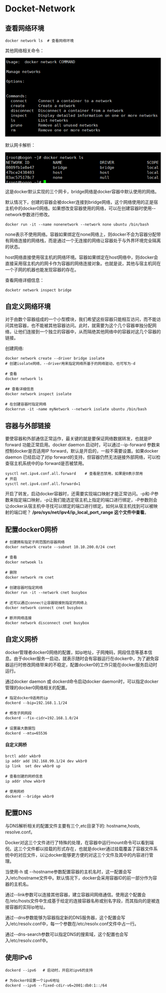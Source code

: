 # Docket-Network

## 查看网络环境

```shell
docker network ls  # 查看网络环境
```

其他网络相关命令：

![](../image/docker_network_command.png)

默认网卡解析：

![](../image/docker_net.png)

这是docker默认实现的三个网卡，bridge网络是docker容器中默认使用的网络。

默认情况下，创建的容器会被docker连接到bridge网络，这个网络使用的正是宿主机中的docker0网络。如果想改变容器使用的网络，可以在创建容器时使用--network参数进行修改。

```shell
docker run -it --name nonenetwork --network none ubuntu /bin/bash
```

none表示不使用网络。容器如果绑定在none网络上，则docker不会为容器分配带有网络连接的网络栈，而是通过一个无连接的网络让容器处于与外界环境完全隔离的状态。

host网络直接使用宿主机的网络环境。容器如果绑定在host网络中，则docker会直接采用宿主机内的网卡作为容器的网络连接对象。也就是说，其他与宿主机同在一个子网的机器也能发现容器的存在。

查看网络详细信息：

```shell
docketr network inspect bridge
```



## 自定义网络环境

对于由数个容器组成的一个小型模块，我们希望这些容器只能相互访问，而不能访问其他容器，也不能被其他容器访问。此时，就需要为这个几个容器单独分配网络，让他们连接到一个独立的容器中，从而隔绝其他网络中的容器对这几个容器的链接。

创建网络:

```shell
docker network create --driver bridge isolate
# 创建isolate网络，--driver用来指定网络所基于的网络驱动，也可写为-d

# 查看
docker network ls

## 查看详细信息
docker network inspect isolate

# 在创建容器时指定网络
dockerrun -it -name myNetwork --network isolate ubuntu /bin/bash
```

## 容器与外部链接

要使容器和外部通信正常运作，最关键的就是要保证网络数据转发，也就是IP forward 功能正常启用。docker daemon 启动时，可以通过--ip-forward 参数来控制docker是否适用IP forward，默认是开启的，一般不需要设置。如果docker daemon 已经启动了对ip forward的支持，但容器仍然无法链接外部网络，可以检查宿主机系统中的ip forward是否被禁用。

```shell
sysctl net.ipv4.conf.all.forward    # 查看是否禁用，如果是0表示禁用
# 开启
sysctl net.ipv4.conf.all.forward=1
```

开启了转发，启动docker容器时，还需要实现端口映射才能正常访问。-p和-P参数来指定端口映射，-p让我们能选定宿主机上指定的端口进行绑定，-P参数则会让docker从宿主机中寻找可以绑定的端口进行绑定。如何从宿主机找到可以被映射的端口呢？ **/pro/sys/net/ipv4/ip_local_port_range 这个文件中查看**。

## 配置docker0网桥

```shell
# 创建拥有指定子网范围的容器网络
docker network create --subnet 10.10.200.0/24 cnet

# 查看
docker netwoek ls 

# 删除
docker network rm cnet

# 创建容器时指定网络
docker run -it --network cnet busybox

# 还可以通过connect让容器链接到指定的网络上
docker network connect cnet busybox

# 断开网络连接
docker network disconnect cnet busybox
```



## 自定义网桥

docker管理者docker0网络的配置，如ip地址，子网掩码，网段信息等基本信息。由于docker服务一启动，就表示随时会有容器运行在docker中，为了避免容器运行时修改网络带来的不稳定，配置docker0的工作只能在docker服务启动时运行。

通过docker daemon 或 dockerd命令启动docker daemon时，可以指定docker管理的docker0网络相关的配置。

```shell
# 指定docker0适用的ip
dockerd --bip=192.168.1.1/24

# 修改子网网段
dockerd --fix-cidr=192.168.1.0/24

# 设置最大数据包
dockerd --mtu=65536
```

#### 自定义网桥

```shell
brctl addr wkbr0
ip addr add 192.168.99.1/24 dev wkbr0
ip link  set dev wkbr0 up

# 查看创建的网桥信息
ip addr show wkbr0

# 使用网桥
dockerd --bridge wkbr0
```

## 配置DNS

与DNS解析相关的配置文件主要有三个,etc目录下的: hostname,hosts, resolve.conf。

Docker对这三个文件进行了特殊的处理，在容器中运行mount命令可以看到端倪。这三个文件都以挂载的形式存在，也就是docker通过挂载覆盖了容器文件系统中的对应文件，以让docker能够更方便的对这三个文件及其中的内容进行管理。

当使用-h 或 --hostname参数配置容器的主机名时，这一配置会写入/etc/hostname文件中。默认情况下，docker会采用容器ID的前一部分作为容器的主机名。

通过--link参数可以连接其他容器，建立容器间网络通信。使用这个配置会在/etc/hosts文件中生成基于给定的连接容器名称或别名字段，而其指向的是被连接容器的实际ip地址。

通过--dns参数能够为容器指定新的DNS服务器，这个配置会写入/etc/resolv.conf中，每一个参数在/etc/resolv.conf文件中占一行。

通过--dns-search参数可以指定DNS的搜索域，这个配置也会写入/etc/resolv.conf中。

 ## 使用IPv6

```shell
dockerd --ipv6   # 启动时，开启对ipv6的支持

# 为docker0设置一个ipv6地址
dockerd --ipv6 --fixed-cdir-v6=2001:db0:1::/64  
```

